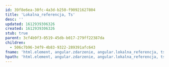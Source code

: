 ```yaml
---
id: 39f8e6ea-30fc-4a3d-b250-f90921627804
title: 'Lokalna_referencja, Ts'
desc: ''
updated: 1612939306326
created: 1612939306326
stub: true
parent: 3cf4b9f3-0519-45db-b017-279ff22387da
children:
  - 506c7b96-34f9-4b83-9322-289391afc643
fname: 'html.element, angular.zdarzenie, angular.lokalna_referencja, ts'
hpath: 'html.element, angular.zdarzenie, angular.lokalna_referencja, ts'
---
```



